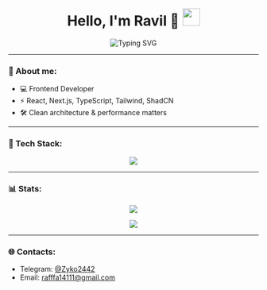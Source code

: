 <h1 align="center">
  Hello, I'm Ravil 👾
  <img src="https://media.giphy.com/media/hvRJCLFzcasrR4ia7z/giphy.gif" width="35px">
</h1>

<p align="center">
  <img src="https://readme-typing-svg.herokuapp.com?font=Fira+Code&size=24&pause=1000&color=00F7FF&center=true&vCenter=true&width=500&lines=Frontend+Engineer;React+%7C+Next.js+%7C+TypeScript;Clean+Code+%7C+High+Performance+%7C+Cyberpunk+Style" alt="Typing SVG" />
</p>

---

### 🧬 About me:

- 💻 Frontend Developer
- ⚡ React, Next.js, TypeScript, Tailwind, ShadCN
- 🛠 Clean architecture & performance matters


---

### 🧰 Tech Stack:

<p align="center">
  <img src="https://skillicons.dev/icons?i=html,css,js,ts,react,nextjs,tailwind,git,linux" /><br>
</p>


---

### 📊 Stats:

<p align="center">
  <img src="https://github-readme-stats.vercel.app/api?username=Ravil2&show_icons=true&theme=tokyonight&hide_border=true&border_radius=10&count_private=true" />
</p>

<p align="center">
  <img src="https://github-readme-streak-stats.herokuapp.com/?user=Ravil2&theme=tokyonight&hide_border=true&border_radius=10" />
</p>

---

### 🌐 Contacts:

- Telegram: [@Zyko2442](https://t.me/Zyko2442)
- Email: rafffa14111@gmail.com
